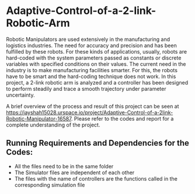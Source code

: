 # Adaptive-Control-of-a-2-link-Robotic-Arm

Robotic Manipulators are used extensively in the manufacturing and logistics industries. The need for accuracy and precision and has been fulfilled by these robots. For these kinds of applications, usually, robots are hard-coded with the system parameters passed as constants or discrete variables with specified conditions on their values. The current need in the industry is to make manufacturing facilities smarter. For this, the robots have to be smart and the hard-coding technique does not work. In this project, a 2-link robotic arm is analyzed and a controller has been designed to perform steadily and trace a smooth trajectory under parameter uncertainty. 

A brief overview of the process and result of this project can be seen at https://jayshah15028.urspace.io/project/Adaptive-Control-of-a-2link-Robotic-Manipulator-16587. Please refer to the codes and report for a complete understanding of the project.

## Running Requirements and Dependencies for the Codes:

* All the files need to be in the same folder
* The Simulator files are independent of each other
* The files with the name of controllers are the functions called in the corresponding simulation file
